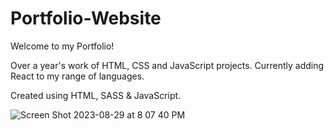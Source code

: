 # Portfolio-Website

Welcome to my Portfolio! 

Over a year's work of HTML, CSS and JavaScript projects. Currently adding React to my range of languages.

Created using HTML, SASS & JavaScript.



![Screen Shot 2023-08-29 at 8 07 40 PM](https://github.com/MacMittenss/Portfolio-Website/assets/138247485/e95eda6b-a577-4a79-99c3-5cf251b54588)
